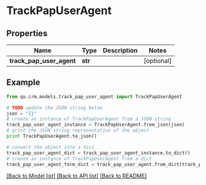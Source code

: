 # TrackPapUserAgent


## Properties
Name | Type | Description | Notes
------------ | ------------- | ------------- | -------------
**track_pap_user_agent** | **str** |  | [optional] 

## Example

```python
from qu.crm.models.track_pap_user_agent import TrackPapUserAgent

# TODO update the JSON string below
json = "{}"
# create an instance of TrackPapUserAgent from a JSON string
track_pap_user_agent_instance = TrackPapUserAgent.from_json(json)
# print the JSON string representation of the object
print TrackPapUserAgent.to_json()

# convert the object into a dict
track_pap_user_agent_dict = track_pap_user_agent_instance.to_dict()
# create an instance of TrackPapUserAgent from a dict
track_pap_user_agent_form_dict = track_pap_user_agent.from_dict(track_pap_user_agent_dict)
```
[[Back to Model list]](../README.md#documentation-for-models) [[Back to API list]](../README.md#documentation-for-api-endpoints) [[Back to README]](../README.md)


